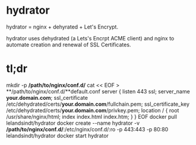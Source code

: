 # hydrator

hydrator = nginx + dehyrated + Let's Encrypt.

hydrator uses dehydrated (a Lets's Encrpt ACME client) and nginx to automate creation and renewal of SSL Certificates.

# tl;dr

mkdir -p **/path/to/nginx/conf.d/**
cat  << EOF > **/path/to/nginx/conf.d/**default.conf
server {
    listen       443 ssl;
    server_name  **your.domain.com**;
    ssl_certificate     /etc/dehydrated/certs/**your.domain.com**/fullchain.pem;
    ssl_certificate_key /etc/dehydrated/certs/**your.domain.com**/privkey.pem;
    location / {
        root   /usr/share/nginx/html;
        index  index.html index.htm;
    }
}
EOF
docker pull lelandsindt/hydrator
docker create --name hydrator -v **/path/to/nginx/conf.d/**:/etc/nginx/conf.d/:ro -p 443:443 -p 80:80 lelandsindt/hydrator
docker start hydrator
